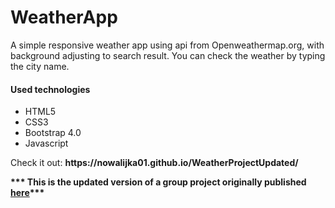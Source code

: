 <h1>WeatherApp</h1>

<p>A simple responsive weather app using api from Openweathermap.org, with background adjusting to search result. You can check the weather by typing the city name.</p>

<h4>Used technologies</h4>
<ul>
  <li>HTML5</li>
  <li>CSS3</li>
  <li>Bootstrap 4.0</li>
  <li>Javascript</li>
</ul>

<p>Check it out: <b>https://nowalijka01.github.io/WeatherProjectUpdated/<b></p>
<p>*** This is the updated version of a group project originally published <b><a href="https://michalwili.github.io/WeatherProject/">here</a>***<b></p>
